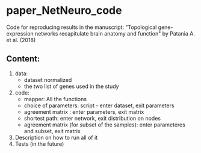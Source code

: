 # paper_NetNeuro_code
Code for reproducing results in the manuscript: 
"Topological gene-expression networks recapitulate brain anatomy and function" by Patania A. et al. (2018)

## Content:
1. data:
    - dataset normalized
    - the two list of genes used in the study
3. code:
    - mapper: All the functions
    - choice of parameters: script - enter dataset, exit parameters
    - agreement matrix : enter parameters, exit matrix
    - shortest path: enter network, exit distribution on nodes
    - agreement matrix (for subset of the samples): enter parameteres and subset, exit matrix
4. Description on how to run all of it
5. Tests (in the future)
